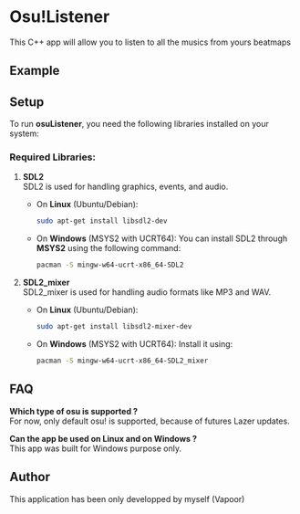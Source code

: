 # Osu!Listener

This C++ app will allow you to listen to all the musics from yours beatmaps

## Example

## Setup

To run **osuListener**, you need the following libraries installed on your system:

### **Required Libraries:**

1. **SDL2**  
   SDL2 is used for handling graphics, events, and audio.

   - On **Linux** (Ubuntu/Debian):
     ```sh
     sudo apt-get install libsdl2-dev
     ```

   - On **Windows** (MSYS2 with UCRT64):
     You can install SDL2 through **MSYS2** using the following command:
     ```sh
     pacman -S mingw-w64-ucrt-x86_64-SDL2
     ```

2. **SDL2_mixer**  
   SDL2_mixer is used for handling audio formats like MP3 and WAV.

   - On **Linux** (Ubuntu/Debian):
     ```sh
     sudo apt-get install libsdl2-mixer-dev
     ```

   - On **Windows** (MSYS2 with UCRT64):
     Install it using:
     ```sh
     pacman -S mingw-w64-ucrt-x86_64-SDL2_mixer
     ```




## FAQ

**Which type of osu is supported ?**  
For now, only default osu! is supported, because of futures Lazer updates.

**Can the app be used on Linux and on Windows ?**   
This app was built for Windows purpose only.


## Author

This application has been only developped by myself (Vapoor)

